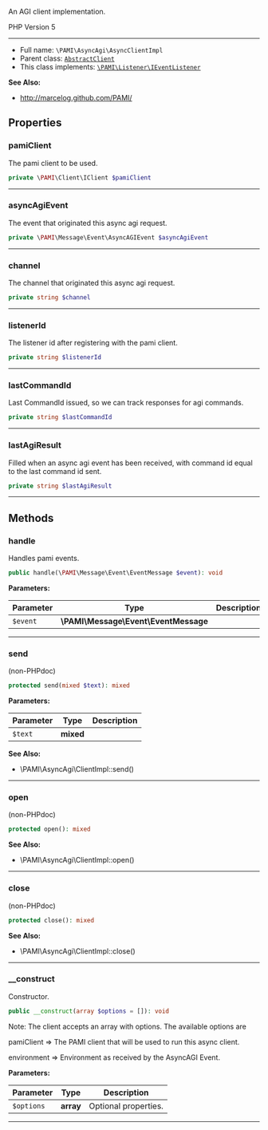 
An AGI client implementation.

PHP Version 5

***

* Full name: `\PAMI\AsyncAgi\AsyncClientImpl`
* Parent class: [`AbstractClient`](../../PAGI/Client/AbstractClient)
* This class implements:
  [`\PAMI\Listener\IEventListener`](../Listener/IEventListener)

**See Also:**

* http://marcelog.github.com/PAMI/

## Properties

### pamiClient

The pami client to be used.

```php
private \PAMI\Client\IClient $pamiClient
```

***

### asyncAgiEvent

The event that originated this async agi request.

```php
private \PAMI\Message\Event\AsyncAGIEvent $asyncAgiEvent
```

***

### channel

The channel that originated this async agi request.

```php
private string $channel
```

***

### listenerId

The listener id after registering with the pami client.

```php
private string $listenerId
```

***

### lastCommandId

Last CommandId issued, so we can track responses for agi commands.

```php
private string $lastCommandId
```

***

### lastAgiResult

Filled when an async agi event has been received, with command id equal
to the last command id sent.

```php
private string $lastAgiResult
```

***

## Methods

### handle

Handles pami events.

```php
public handle(\PAMI\Message\Event\EventMessage $event): void
```

**Parameters:**

| Parameter | Type                                 | Description |
|-----------|--------------------------------------|-------------|
| `$event`  | **\PAMI\Message\Event\EventMessage** |             |

***

### send

(non-PHPdoc)

```php
protected send(mixed $text): mixed
```

**Parameters:**

| Parameter | Type      | Description |
|-----------|-----------|-------------|
| `$text`   | **mixed** |             |

**See Also:**

* \PAMI\AsyncAgi\ClientImpl::send()

***

### open

(non-PHPdoc)

```php
protected open(): mixed
```

**See Also:**

* \PAMI\AsyncAgi\ClientImpl::open()

***

### close

(non-PHPdoc)

```php
protected close(): mixed
```

**See Also:**

* \PAMI\AsyncAgi\ClientImpl::close()

***

### __construct

Constructor.

```php
public __construct(array $options = []): void
```

Note: The client accepts an array with options. The available options are

pamiClient => The PAMI client that will be used to run this async client.

environment => Environment as received by the AsyncAGI Event.

**Parameters:**

| Parameter  | Type      | Description          |
|------------|-----------|----------------------|
| `$options` | **array** | Optional properties. |

***
